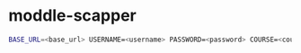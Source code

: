 # moddle-scapper

```bash
BASE_URL=<base_url> USERNAME=<username> PASSWORD=<password> COURSE=<course _id> java moopper-1.0-SNAPSHOT.jar
```